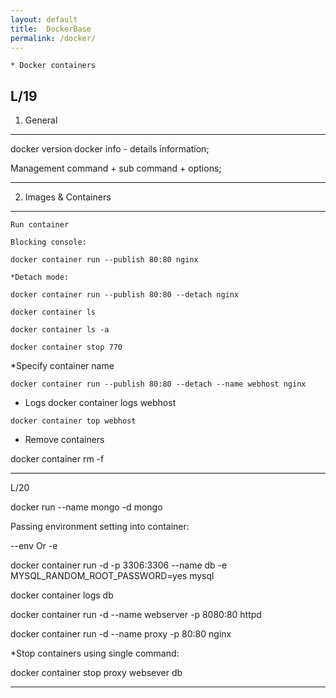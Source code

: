```yaml
---
layout: default
title:  DockerBase
permalink: /docker/
---
```

	* Docker containers

L/19
-----------------------------------------------------------
 1. General
-----------------------------------------------------------

  docker version
  docker info    - details information;

  Management command + sub command + options;

-----------------------------------------------------------
 2. Images & Containers
-----------------------------------------------------------

    Run container
    
    Blocking console:

    docker container run --publish 80:80 nginx

    *Detach mode:

    docker container run --publish 80:80 --detach nginx

    docker container ls
    
    docker container ls -a

    docker container stop 770


   *Specify container name
   
    docker container run --publish 80:80 --detach --name webhost nginx

   * Logs
    docker container logs webhost
  
    docker container top webhost

   * Remove containers

   docker container rm -f  

-----------------------------------------------------------
L/20

   docker run --name mongo -d mongo
  
   Passing environment setting into container:

   --env Or -e

   docker container run -d -p 3306:3306 --name db -e MYSQL_RANDOM_ROOT_PASSWORD=yes mysql

   docker container logs db

   docker container run -d --name webserver -p 8080:80 httpd

   docker container run -d --name proxy -p 80:80 nginx

   *Stop containers using single command:

   docker container stop proxy websever db

-----------------------------------------------------------